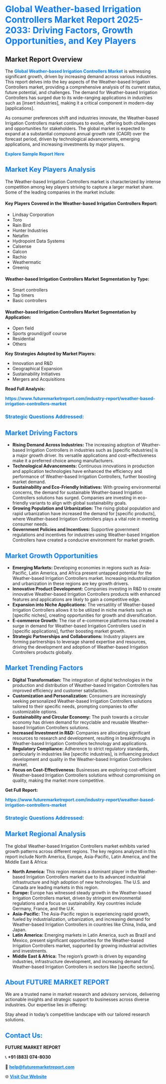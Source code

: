 <h1 style="color: #007BFF;">Global Weather-based Irrigation Controllers Market Report 2025-2033: Driving Factors, Growth Opportunities, and Key Players</h1>

<section id="overview">
<h2>Market Report Overview</h2>
<p>The <a href="https://www.futuremarketreport.com/industry-report/weather-based-irrigation-controllers-market" style="color: #007BFF; text-decoration: none;"><strong>Global Weather-based Irrigation Controllers Market</strong></a> is witnessing significant growth, driven by increasing demand across various industries. This report delves into the key aspects of the Weather-based Irrigation Controllers market, providing a comprehensive analysis of its current status, future potential, and challenges. The demand for Weather-based Irrigation Controllers has surged due to its wide-ranging applications in industries such as [insert industries], making it a critical component in modern-day [applications].</p>
<p>As consumer preferences shift and industries innovate, the Weather-based Irrigation Controllers market continues to evolve, offering both challenges and opportunities for stakeholders. The global market is expected to expand at a substantial compound annual growth rate (CAGR) over the forecast period, driven by technological advancements, emerging applications, and increasing investments by major players.</p>
</section>

<section id="overview">
<p><a href="https://www.futuremarketreport.com/request-sample/reportId=54015" style="color: #007BFF; text-decoration: none;"><strong>Explore Sample Report Here</strong></a></p>
</section>

<section id="key-players">
<h2 style="color: #007BFF;">Market Key Players Analysis</h2>
<p>The Weather-based Irrigation Controllers market is characterized by intense competition among key players striving to capture a larger market share. Some of the leading companies in the market include:</p>
<h4>Key Players Covered in the Weather-based Irrigation Controllers Report:</h4>
<ul><li>Lindsay Corporation</li><li>Toro</li><li>Rain Bird</li><li>Hunter Industries</li><li>Netafim</li><li>Hydropoint Data Systems</li><li>Calsense</li><li>Galcon</li><li>Rachio</li><li>Weathermatic</li><li>Greeniq</li></ul>
<h4>Weather-based Irrigation Controllers Market Segmentation by Type:</h4>
<ul><li>Smart controllers</li><li>Tap timers</li><li>Basic controllers</li></ul>

<h4>Weather-based Irrigation Controllers Market Segmentation by Application:</h4>
<ul><li>Open field</li><li>Sports ground/golf course</li><li>Residential</li><li>Others</li></ul>
<p><strong>Key Strategies Adopted by Market Players:</strong></p>
<ul>
<li>Innovation and R&D</li>
<li>Geographical Expansion</li>
<li>Sustainability Initiatives</li>
<li>Mergers and Acquisitions</li>
</ul>
</section>

<section>
<p><strong>Read Full Analysis: </strong></p><a href="https://www.futuremarketreport.com/industry-report/weather-based-irrigation-controllers-market" style="color: #007BFF; text-decoration: none;"><strong>https://www.futuremarketreport.com/industry-report/weather-based-irrigation-controllers-market</strong></a>
<h3 style="color: #007BFF;">Strategic Questions Addressed:</h3>
</section>

<section id="driving-factors">
<h2 style="color: #007BFF;">Market Driving Factors</h2>
<ul>
<li><strong>Rising Demand Across Industries:</strong> The increasing adoption of Weather-based Irrigation Controllers in industries such as [specific industries] is a major growth driver. Its versatile applications and cost-effectiveness make it a preferred choice among manufacturers.</li>
<li><strong>Technological Advancements:</strong> Continuous innovations in production and application technologies have enhanced the efficiency and performance of Weather-based Irrigation Controllers, further boosting market demand.</li>
<li><strong>Sustainability and Eco-Friendly Initiatives:</strong> With growing environmental concerns, the demand for sustainable Weather-based Irrigation Controllers solutions has surged. Companies are investing in eco-friendly variants to align with global sustainability goals.</li>
<li><strong>Growing Population and Urbanization:</strong> The rising global population and rapid urbanization have increased the demand for [specific products], where Weather-based Irrigation Controllers plays a vital role in meeting consumer needs.</li>
<li><strong>Government Policies and Incentives:</strong> Supportive government regulations and incentives for industries using Weather-based Irrigation Controllers have created a conducive environment for market growth.</li>
</ul>
</section>

<section id="growth-opportunities">
<h2 style="color: #007BFF;">Market Growth Opportunities</h2>
<ul>
<li><strong>Emerging Markets:</strong> Developing economies in regions such as Asia-Pacific, Latin America, and Africa present untapped potential for the Weather-based Irrigation Controllers market. Increasing industrialization and urbanization in these regions are key growth drivers.</li>
<li><strong>Innovative Product Development:</strong> Companies investing in R&D to create innovative Weather-based Irrigation Controllers products with enhanced features and applications are likely to gain a competitive edge.</li>
<li><strong>Expansion into Niche Applications:</strong> The versatility of Weather-based Irrigation Controllers allows it to be utilized in niche markets such as [specific niches], creating opportunities for growth and diversification.</li>
<li><strong>E-commerce Growth:</strong> The rise of e-commerce platforms has created a surge in demand for Weather-based Irrigation Controllers used in [specific applications], further boosting market growth.</li>
<li><strong>Strategic Partnerships and Collaborations:</strong> Industry players are forming partnerships to leverage shared expertise and resources, driving the development and adoption of Weather-based Irrigation Controllers products globally.</li>
</ul>
</section>

<section id="trending-factors">
<h2 style="color: #007BFF;">Market Trending Factors</h2>
<ul>
<li><strong>Digital Transformation:</strong> The integration of digital technologies in the production and distribution of Weather-based Irrigation Controllers has improved efficiency and customer satisfaction.</li>
<li><strong>Customization and Personalization:</strong> Consumers are increasingly seeking personalized Weather-based Irrigation Controllers solutions tailored to their specific needs, prompting companies to offer customizable options.</li>
<li><strong>Sustainability and Circular Economy:</strong> The push towards a circular economy has driven demand for recyclable and reusable Weather-based Irrigation Controllers solutions.</li>
<li><strong>Increased Investment in R&D:</strong> Companies are allocating significant resources to research and development, resulting in breakthroughs in Weather-based Irrigation Controllers technology and applications.</li>
<li><strong>Regulatory Compliance:</strong> Adherence to strict regulatory standards, particularly in industries like [specific industries], is influencing product development and quality in the Weather-based Irrigation Controllers market.</li>
<li><strong>Focus on Cost-Effectiveness:</strong> Businesses are exploring cost-efficient Weather-based Irrigation Controllers solutions without compromising on quality, making the market more competitive.</li>
</ul>
</section>

<section>
<p><strong>Get Full Report: </strong></p><a href="https://www.futuremarketreport.com/industry-report/weather-based-irrigation-controllers-market" style="color: #007BFF; text-decoration: none;"><strong>https://www.futuremarketreport.com/industry-report/weather-based-irrigation-controllers-market</strong></a>
<h3 style="color: #007BFF;">Strategic Questions Addressed:</h3>
</section>


<section id="regional-analysis">
<h2 style="color: #007BFF;">Market Regional Analysis</h2>
<p>The global Weather-based Irrigation Controllers market exhibits varied growth patterns across different regions. The key regions analyzed in this report include North America, Europe, Asia-Pacific, Latin America, and the Middle East & Africa:</p>
<ul>
<li><strong>North America:</strong> This region remains a dominant player in the Weather-based Irrigation Controllers market due to its advanced industrial infrastructure and high adoption of new technologies. The U.S. and Canada are leading markets in this region.</li>
<li><strong>Europe:</strong> Europe has witnessed steady growth in the Weather-based Irrigation Controllers market, driven by stringent environmental regulations and a focus on sustainability. Key countries include Germany, France, and the U.K.</li>
<li><strong>Asia-Pacific:</strong> The Asia-Pacific region is experiencing rapid growth, fueled by industrialization, urbanization, and increasing demand for Weather-based Irrigation Controllers in countries like China, India, and Japan.</li>
<li><strong>Latin America:</strong> Emerging markets in Latin America, such as Brazil and Mexico, present significant opportunities for the Weather-based Irrigation Controllers market, supported by growing industrial activities and investments.</li>
<li><strong>Middle East & Africa:</strong> The region’s growth is driven by expanding industries, infrastructure development, and increasing demand for Weather-based Irrigation Controllers in sectors like [specific sectors].</li>
</ul>
</section>

<footer>
<h2 style="color: #007BFF;">About FUTURE MARKET REPORT</h2>
<p>We are a trusted name in market research and advisory services, delivering actionable insights and strategic support to businesses across diverse industries. Our expertise lies in offering:</p>

<p>Stay ahead in today’s competitive landscape with our tailored research solutions.</p>

<h2 style="color: #007BFF;">Contact Us:</h2>
<p><strong>FUTURE MARKET REPORT</strong></p>
<p>📞 <strong>+91 (883) 074-8030</strong></p>
<p>📧 <strong><a href="mailto:help@futuremarketreport.com" style="color: #007BFF;">help@futuremarketreport.com</a></strong></p>
<p>🌐 <strong><a href="https://www.futuremarketreport.com/" style="color: #007BFF;">Visit Our Website</a></strong></p>
</footer>